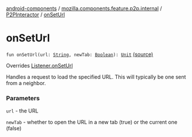 [android-components](../../index.md) / [mozilla.components.feature.p2p.internal](../index.md) / [P2PInteractor](index.md) / [onSetUrl](./on-set-url.md)

# onSetUrl

`fun onSetUrl(url: `[`String`](https://kotlinlang.org/api/latest/jvm/stdlib/kotlin/-string/index.html)`, newTab: `[`Boolean`](https://kotlinlang.org/api/latest/jvm/stdlib/kotlin/-boolean/index.html)`): `[`Unit`](https://kotlinlang.org/api/latest/jvm/stdlib/kotlin/-unit/index.html) [(source)](https://github.com/mozilla-mobile/android-components/blob/master/components/feature/p2p/src/main/java/mozilla/components/feature/p2p/internal/P2PInteractor.kt#L73)

Overrides [Listener.onSetUrl](../../mozilla.components.feature.p2p.view/-p2-p-view/-listener/on-set-url.md)

Handles a request to load the specified URL. This will typically be one sent from a neighbor.

### Parameters

`url` - the URL

`newTab` - whether to open the URL in a new tab (true) or the current one (false)